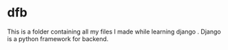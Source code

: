 # dfb
This is a folder containing all my files I made while learning django .
Django is a python framework for backend.
